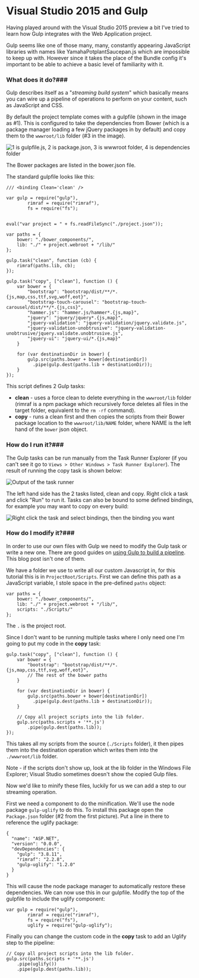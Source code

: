 # Visual Studio 2015 and Gulp #

Having played around with the Visual Studio 2015 preview a bit I've tried to learn how Gulp integrates with the Web Application project.

Gulp seems like one of those many, many, constantly appearing JavaScript libraries with names like YamahaPotplantSaucepan.js which are impossible to keep up with. However since it takes the place of the Bundle config it's important to be able to achieve a basic level of familiarity with it.

### What does it do?###

Gulp describes itself as a "*streaming build system*" which basically means you can wire up a pipeline of operations to perform on your content, such as JavaScript and CSS.

By default the project template comes with a gulpfile (shown in the image as #1). This is configured to take the dependencies from Bower (which is a package manager loading a few jQuery packages in by default) and copy them to the ```wwwroot/lib``` folder (#3 in the image).

![1 is gulpfile.js, 2 is package.json, 3 is wwwroot folder, 4 is dependencies folder](https://eliot-jones.com/images/gulp/Project-Layout.png)

The Bower packages are listed in the bower.json file.

The standard gulpfile looks like this:

	/// <binding Clean='clean' />
	
	var gulp = require("gulp"),
	        rimraf = require("rimraf"),
	        fs = require("fs");
	
	
	eval("var project = " + fs.readFileSync("./project.json"));
	
	var paths = {
	    bower: "./bower_components/",
	    lib: "./" + project.webroot + "/lib/"
	};
	
	gulp.task("clean", function (cb) {
	    rimraf(paths.lib, cb);
	});
	
	gulp.task("copy", ["clean"], function () {
	    var bower = {
	        "bootstrap": "bootstrap/dist/**/*.{js,map,css,ttf,svg,woff,eot}",
	        "bootstrap-touch-carousel": "bootstrap-touch-carousel/dist/**/*.{js,css}",
	        "hammer.js": "hammer.js/hammer*.{js,map}",
	        "jquery": "jquery/jquery*.{js,map}",
	        "jquery-validation": "jquery-validation/jquery.validate.js",
	        "jquery-validation-unobtrusive": "jquery-validation-unobtrusive/jquery.validate.unobtrusive.js",
	        "jquery-ui": "jquery-ui/*.{js,map}"
	    }
	
	    for (var destinationDir in bower) {
	        gulp.src(paths.bower + bower[destinationDir])
	          .pipe(gulp.dest(paths.lib + destinationDir));
	    }
	});

This script defines 2 Gulp tasks:

+ **clean** - uses a force clean to delete everything in the ```wwwroot/lib``` folder (rimraf is a npm package which recursively force deletes all files in the target folder, equivalent to the ```rm -rf``` command).
+ **copy** - runs a clean first and then copies the scripts from their Bower package location to the ```wwwroot/lib/NAME``` folder, where NAME is the left hand of the ```bower``` json object.

### How do I run it?###

The Gulp tasks can be run manually from the Task Runner Explorer (if you can't see it go to ```Views > Other Windows > Task Runner Explorer```). The result of running the copy task is shown below:

![Output of the task runner](https://eliot-jones.com/images/gulp/Task-Runner.png)

The left hand side has the 2 tasks listed, clean and copy. Right click a task and click "Run" to run it. Tasks can also be bound to some defined bindings, for example you may want to copy on every build:

![Right click the task and select bindings, then the binding you want](https://eliot-jones.com/images/gulp/Task-Runner-Binding.png)

### How do I modify it?###

In order to use our own files with Gulp we need to modify the Gulp task or write a new one. There are good guides on [using Gulp to build a pipeline][link0]. This blog post isn't one of them.

We have a folder we use to write all our custom Javascript in, for this tutorial this is in ```ProjectRoot/Scripts```. First we can define this path as a JavaScript variable, I stole space in the pre-defined ```paths``` object:

	var paths = {
	    bower: "./bower_components/",
	    lib: "./" + project.webroot + "/lib/",
	    scripts: "./Scripts/"
	};

The ```.``` is the project root.

Since I don't want to be running multiple tasks where I only need one I'm going to put my code in the **copy** task:

	gulp.task("copy", ["clean"], function () {
	    var bower = {
	        "bootstrap": "bootstrap/dist/**/*.{js,map,css,ttf,svg,woff,eot}",
	        // The rest of the bower paths
	    }
	
	    for (var destinationDir in bower) {
	        gulp.src(paths.bower + bower[destinationDir])
	          .pipe(gulp.dest(paths.lib + destinationDir));
	    }
	
	    // Copy all project scripts into the lib folder.
	    gulp.src(paths.scripts + '**.js')
	        .pipe(gulp.dest(paths.lib));
	});

This takes all my scripts from the source (```./Scripts``` folder), it then pipes them into the destination operation which writes them into the ```./wwwroot/lib``` folder. 

Note - if the scripts don't show up, look at the lib folder in the Windows File Explorer; Visual Studio sometimes doesn't show the copied Gulp files.

Now we'd like to minify these files, luckily for us we can add a step to our streaming operation.

First we need a component to do the minification. We'll use the node package ```gulp-uglify``` to do this. To install this package open the ```Package.json``` folder (#2 from the first picture). Put a line in there to reference the uglify package:

	{
	  "name": "ASP.NET",
	  "version": "0.0.0",
	  "devDependencies": {
	    "gulp": "3.8.11",
	    "rimraf": "2.2.8",
	    "gulp-uglify": "1.2.0"
	  }
	}

This will cause the node package manager to automatically restore these dependencies. We can now use this in our gulpfile. Modify the top of the gulpfile to include the uglify component:

	var gulp = require("gulp"),
	        rimraf = require("rimraf"),
	        fs = require("fs"),
			uglify = require("gulp-uglify");

Finally you can change the custom code in the **copy** task to add an Uglify step to the pipeline:

    // Copy all project scripts into the lib folder.
    gulp.src(paths.scripts + '**.js')
        .pipe(uglify())
        .pipe(gulp.dest(paths.lib));

[link0]:http://www.smashingmagazine.com/2014/06/11/building-with-gulp/